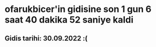 # ofarukbicer'in gidisine son 1 gun 6 saat 40 dakika 52 saniye kaldi

## Gidis tarihi: 30.09.2022 :(